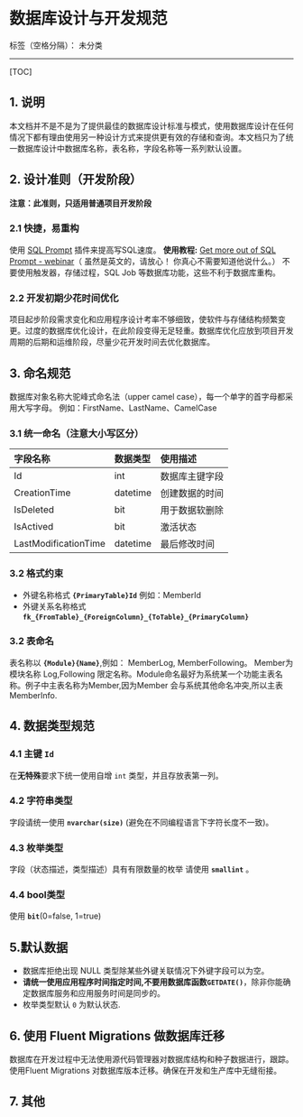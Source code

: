 # 数据库设计与开发规范

标签（空格分隔）： 未分类

---

[TOC]

## 1. 说明

本文档并不是不是为了提供最佳的数据库设计标准与模式，使用数据库设计在任何情况下都有理由使用另一种设计方式来提供更有效的存储和查询。本文档只为了统一数据库设计中数据库名称，表名称，字段名称等一系列默认设置。

## 2. 设计准则（开发阶段）

**注意：此准则，只适用普通项目开发阶段**

### 2.1 快捷，易重构

使用 [SQL Prompt](https://www.red-gate.com/products/sql-development/sql-prompt/) 插件来提高写SQL速度。
**使用教程:** [Get more out of SQL Prompt - webinar](https://www.youtube.com/watch?v=cp6lsrw6GwE)（ 虽然是英文的，请放心！ 你真心不需要知道他说什么。）
不要使用触发器，存储过程，SQL Job 等数据库功能，这些不利于数据库重构。

### 2.2 开发初期少花时间优化

项目起步阶段需求变化和应用程序设计考率不够细致，使软件与存储结构频繁变更。过度的数据库优化设计，在此阶段变得无足轻重。数据库优化应放到项目开发周期的后期和运维阶段，尽量少花开发时间去优化数据库。


## 3. 命名规范

数据库对象名称大驼峰式命名法（upper camel case），每一个单字的首字母都采用大写字母。
例如：FirstName、LastName、CamelCase

### 3.1 统一命名（注意大小写区分）

| 字段名称              | 数据类型 | 使用描述  |
|:----------------------|:---------|:----------|
| Id                    | int      | 数据库主键字段 |
| CreationTime          | datetime | 创建数据的时间 |
| IsDeleted              | bit      | 用于数据软删除 |
| IsActived              | bit      | 激活状态       |
| LastModificationTime  | datetime | 最后修改时间   |

### 3.2 格式约束
 - 外键名称格式 **`{PrimaryTable}Id`** 例如：MemberId
 - 外键关系名称格式 **`fk_{FromTable}_{ForeignColumn}_{ToTable}_{PrimaryColumn}`**

### 3.2 表命名

表名称以 **`{Module}{Name}`**,例如： MemberLog, MemberFollowing。
Member为模块名称 Log,Following 限定名称。Module命名最好为系统某一个功能主表名称。例子中主表名称为Member,因为Member 会与系统其他命名冲突,所以主表 MemberInfo.

## 4. 数据类型规范

### 4.1 主键 **`Id`** 
在**无特殊**要求下统一使用自增 `int` 类型，并且存放表第一列。

### 4.2 字符串类型
字段请统一使用 **`nvarchar(size)`** (避免在不同编程语言下字符长度不一致)。

### 4.3 枚举类型
字段（状态描述，类型描述）具有有限数量的枚举 请使用 **`smallint`** 。

### 4.4 bool类型
使用 **`bit`**(0=false, 1=true)

## 5.默认数据

 - 数据库拒绝出现 NULL 类型除某些外键关联情况下外键字段可以为空。
 - **请统一使用应用程序时间指定时间,不要用数据库函数`GETDATE()`**，除非你能确定数据库服务和应用服务时间是同步的。
 - 枚举类型默认 `0` 为默认状态.

## 6. 使用 Fluent Migrations 做数据库迁移
数据库在开发过程中无法使用源代码管理器对数据库结构和种子数据进行，跟踪。使用Fluent Migrations 对数据库版本迁移。确保在开发和生产库中无缝衔接。
## 7. 其他




